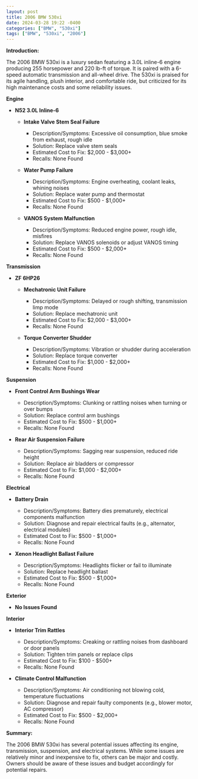```yaml
---
layout: post
title: 2006 BMW 530xi
date: 2024-03-28 19:22 -0400
categories: ["BMW", "530xi"]
tags: ["BMW", "530xi", "2006"]
---
```

**Introduction:**

The 2006 BMW 530xi is a luxury sedan featuring a 3.0L inline-6 engine producing 255 horsepower and 220 lb-ft of torque. It is paired with a 6-speed automatic transmission and all-wheel drive. The 530xi is praised for its agile handling, plush interior, and comfortable ride, but criticized for its high maintenance costs and some reliability issues.

**Engine**

* **N52 3.0L Inline-6**

  * **Intake Valve Stem Seal Failure**
    * Description/Symptoms: Excessive oil consumption, blue smoke from exhaust, rough idle
    * Solution: Replace valve stem seals
    * Estimated Cost to Fix: $2,000 - $3,000+
    * Recalls: None Found

  * **Water Pump Failure**
    * Description/Symptoms: Engine overheating, coolant leaks, whining noises
    * Solution: Replace water pump and thermostat
    * Estimated Cost to Fix: $500 - $1,000+
    * Recalls: None Found

  * **VANOS System Malfunction**
    * Description/Symptoms: Reduced engine power, rough idle, misfires
    * Solution: Replace VANOS solenoids or adjust VANOS timing
    * Estimated Cost to Fix: $500 - $2,000+
    * Recalls: None Found

**Transmission**

* **ZF 6HP26**

  * **Mechatronic Unit Failure**
    * Description/Symptoms: Delayed or rough shifting, transmission limp mode
    * Solution: Replace mechatronic unit
    * Estimated Cost to Fix: $2,000 - $3,000+
    * Recalls: None Found

  * **Torque Converter Shudder**
    * Description/Symptoms: Vibration or shudder during acceleration
    * Solution: Replace torque converter
    * Estimated Cost to Fix: $1,000 - $2,000+
    * Recalls: None Found

**Suspension**

* **Front Control Arm Bushings Wear**
    * Description/Symptoms: Clunking or rattling noises when turning or over bumps
    * Solution: Replace control arm bushings
    * Estimated Cost to Fix: $500 - $1,000+
    * Recalls: None Found

* **Rear Air Suspension Failure**
    * Description/Symptoms: Sagging rear suspension, reduced ride height
    * Solution: Replace air bladders or compressor
    * Estimated Cost to Fix: $1,000 - $2,000+
    * Recalls: None Found

**Electrical**

* **Battery Drain**
    * Description/Symptoms: Battery dies prematurely, electrical components malfunction
    * Solution: Diagnose and repair electrical faults (e.g., alternator, electrical modules)
    * Estimated Cost to Fix: $500 - $1,000+
    * Recalls: None Found

* **Xenon Headlight Ballast Failure**
    * Description/Symptoms: Headlights flicker or fail to illuminate
    * Solution: Replace headlight ballast
    * Estimated Cost to Fix: $500 - $1,000+
    * Recalls: None Found

**Exterior**

* **No Issues Found**

**Interior**

* **Interior Trim Rattles**
    * Description/Symptoms: Creaking or rattling noises from dashboard or door panels
    * Solution: Tighten trim panels or replace clips
    * Estimated Cost to Fix: $100 - $500+
    * Recalls: None Found

* **Climate Control Malfunction**
    * Description/Symptoms: Air conditioning not blowing cold, temperature fluctuations
    * Solution: Diagnose and repair faulty components (e.g., blower motor, AC compressor)
    * Estimated Cost to Fix: $500 - $2,000+
    * Recalls: None Found

**Summary:**

The 2006 BMW 530xi has several potential issues affecting its engine, transmission, suspension, and electrical systems. While some issues are relatively minor and inexpensive to fix, others can be major and costly. Owners should be aware of these issues and budget accordingly for potential repairs.
